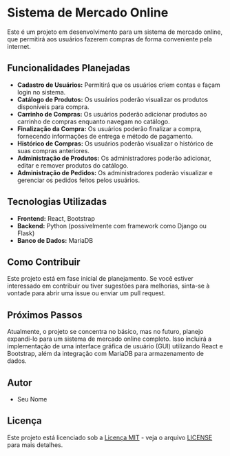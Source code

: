 # Sistema de Mercado Online

Este é um projeto em desenvolvimento para um sistema de mercado online, que permitirá aos usuários fazerem compras de forma conveniente pela internet.

## Funcionalidades Planejadas

- **Cadastro de Usuários:** Permitirá que os usuários criem contas e façam login no sistema.
- **Catálogo de Produtos:** Os usuários poderão visualizar os produtos disponíveis para compra.
- **Carrinho de Compras:** Os usuários poderão adicionar produtos ao carrinho de compras enquanto navegam no catálogo.
- **Finalização da Compra:** Os usuários poderão finalizar a compra, fornecendo informações de entrega e método de pagamento.
- **Histórico de Compras:** Os usuários poderão visualizar o histórico de suas compras anteriores.
- **Administração de Produtos:** Os administradores poderão adicionar, editar e remover produtos do catálogo.
- **Administração de Pedidos:** Os administradores poderão visualizar e gerenciar os pedidos feitos pelos usuários.

## Tecnologias Utilizadas

- **Frontend:** React, Bootstrap
- **Backend:** Python (possivelmente com framework como Django ou Flask)
- **Banco de Dados:** MariaDB

## Como Contribuir

Este projeto está em fase inicial de planejamento. Se você estiver interessado em contribuir ou tiver sugestões para melhorias, sinta-se à vontade para abrir uma issue ou enviar um pull request.

## Próximos Passos

Atualmente, o projeto se concentra no básico, mas no futuro, planejo expandi-lo para um sistema de mercado online completo. Isso incluirá a implementação de uma interface gráfica de usuário (GUI) utilizando React e Bootstrap, além da integração com MariaDB para armazenamento de dados.

## Autor

- Seu Nome

## Licença

Este projeto está licenciado sob a [Licença MIT](https://opensource.org/licenses/MIT) - veja o arquivo [LICENSE](LICENSE) para mais detalhes.
